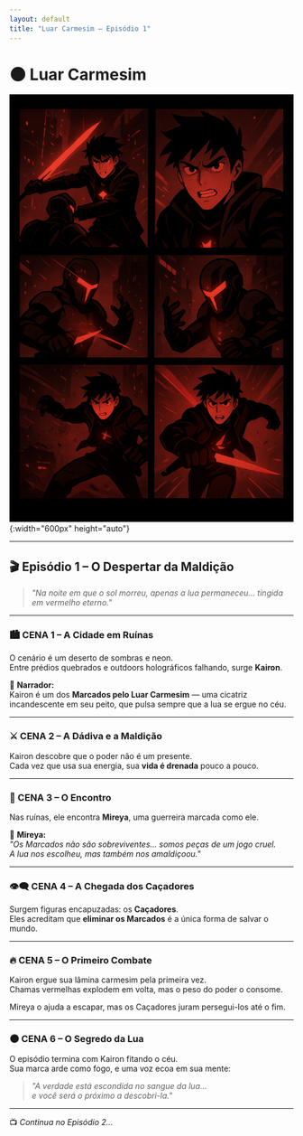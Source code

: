 ```yaml
---
layout: default
title: "Luar Carmesim – Episódio 1"
---
```


# 🌑 Luar Carmesim  

![Kairon](assets/images/kairon.jpg){:width="600px" height="auto"}  

---

## 🎬 Episódio 1 – O Despertar da Maldição  

> *"Na noite em que o sol morreu, apenas a lua permaneceu... tingida em vermelho eterno."*  

---

### 🏙️ CENA 1 – A Cidade em Ruínas
O cenário é um deserto de sombras e neon.  
Entre prédios quebrados e outdoors holográficos falhando, surge **Kairon**.  

🔻 **Narrador:**  
Kairon é um dos **Marcados pelo Luar Carmesim** — uma cicatriz incandescente em seu peito, que pulsa sempre que a lua se ergue no céu.  

---

### ⚔️ CENA 2 – A Dádiva e a Maldição
Kairon descobre que o poder não é um presente.  
Cada vez que usa sua energia, sua **vida é drenada** pouco a pouco.  

---

### 🌙 CENA 3 – O Encontro
Nas ruínas, ele encontra **Mireya**, uma guerreira marcada como ele.  

💬 **Mireya:**  
*"Os Marcados não são sobreviventes... somos peças de um jogo cruel.  
A lua nos escolheu, mas também nos amaldiçoou."*  

---

### 👁️‍🗨️ CENA 4 – A Chegada dos Caçadores
Surgem figuras encapuzadas: os **Caçadores**.  
Eles acreditam que **eliminar os Marcados** é a única forma de salvar o mundo.  

---

### 🔥 CENA 5 – O Primeiro Combate
Kairon ergue sua lâmina carmesim pela primeira vez.  
Chamas vermelhas explodem em volta, mas o peso do poder o consome.  

Mireya o ajuda a escapar, mas os Caçadores juram persegui-los até o fim.  

---

### 🌑 CENA 6 – O Segredo da Lua
O episódio termina com Kairon fitando o céu.  
Sua marca arde como fogo, e uma voz ecoa em sua mente:  

> *"A verdade está escondida no sangue da lua...  
e você será o próximo a descobri-la."*  

---

📺 *Continua no Episódio 2...*  
